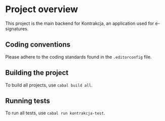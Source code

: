 # Project overview

This project is the main backend for Kontrakcja, an application used for
e-signatures.

## Coding conventions

Please adhere to the coding standards found in the `.editorconfig` file.

## Building the project

To build all projects, use `cabal build all`.

## Running tests

To run all tests, use `cabal run kontrakcja-test`.
